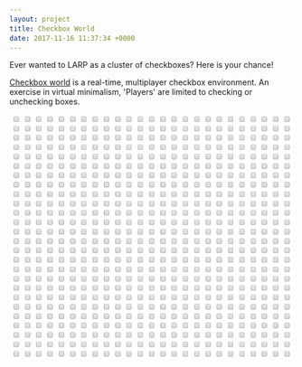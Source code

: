 ```yaml
---
layout: project
title: Checkbox World
date: 2017-11-16 11:37:34 +0000
---
```


Ever wanted to LARP as a cluster of checkboxes? Here is your chance!

[Checkbox world](http://www.checkbox.world) is a real-time, multiplayer checkbox environment. An exercise in virtual minimalism, 'Players' are limited to checking or unchecking boxes.

![](/assets/checkbox_world.PNG)
